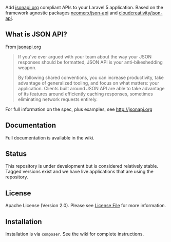 Add [jsonapi.org](http://jsonapi.org) compliant APIs to your Laravel 5 application. Based on the framework agnostic packages [neomerx/json-api](https://github.com/neomerx/json-api) and [cloudcreativity/json-api](https://github.com/cloudcreativity/json-api).

## What is JSON API?

From [jsonapi.org](http://jsonapi.org)

> If you've ever argued with your team about the way your JSON responses should be formatted, JSON API is your anti-bikeshedding weapon.
>
> By following shared conventions, you can increase productivity, take advantage of generalized tooling, and focus on what matters: your application. Clients built around JSON API are able to take advantage of its features around efficiently caching responses, sometimes eliminating network requests entirely.

For full information on the spec, plus examples, see http://jsonapi.org

## Documentation

Full documentation is available in the wiki.

## Status

This repository is under development but is considered relatively stable. Tagged versions exist and we have live
applications that are using the repository.

## License

Apache License (Version 2.0). Please see [License File](LICENSE) for more information.

## Installation

Installation is via `composer`. See the wiki for complete instructions.
